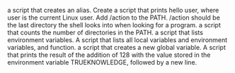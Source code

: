 a script that creates an alias.
Create a script that prints hello user, where user is the current Linux user.
Add /action to the PATH. /action should be the last directory the shell looks into when looking for a program.
a script that counts the number of directories in the PATH.
a script that lists environment variables.
A script that lists all local variables and environment variables, and function.
a script that creates a new global variable.
A script that prints the result of the addition of 128 with the value stored in the environment variable TRUEKNOWLEDGE, followed by a new line.
